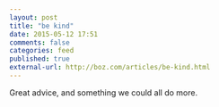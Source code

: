 ```yaml
---
layout: post
title: "be kind"
date: 2015-05-12 17:51
comments: false
categories: feed
published: true
external-url: http://boz.com/articles/be-kind.html
---
```


Great advice, and something we could all do more. 

<!--more-->
